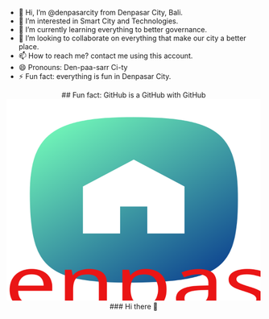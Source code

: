 - 👋 Hi, I’m @denpasarcity from Denpasar City, Bali.
- 👀 I’m interested in Smart City and Technologies.
- 🌱 I’m currently learning everything to better governance.
- 💞️ I’m looking to collaborate on everything that make our city a better place.
- 📫 How to reach me? contact me using this account.
- 😄 Pronouns: Den-paa-sarr Ci-ty
- ⚡ Fun fact: everything is fun in Denpasar City.

<!---
denpasarcity/denpasarcity is a ✨ special ✨ repository because its `README.md` (this file) appears on your GitHub profile.
You can click the Preview link to take a look at your changes.
--->

<div align="center">
  ## Fun fact: GitHub is a GitHub with GitHub <br />
  <img src="https://github.com/denpasarcity/denpasarcity/blob/main/denpasarcity.svg" width="800" height="400" /><br />
  ### Hi there 👋
</div>
